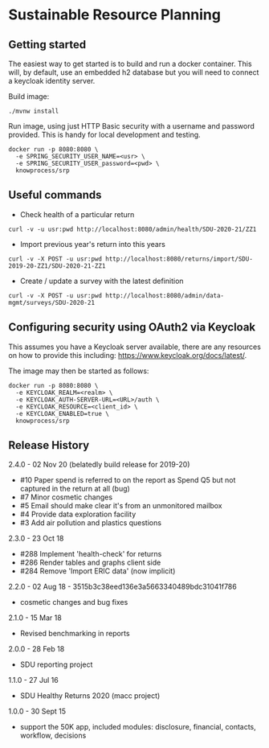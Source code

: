 Sustainable Resource Planning
=============================

Getting started
---------------

The easiest way to get started is to build and run a docker container. This
will, by default, use an embedded h2 database but you will need to connect
a keycloak identity server.

Build image:

```
./mvnw install
```

Run image, using just HTTP Basic security with a username and password provided.
This is handy for local development and testing.

```
docker run -p 8080:8080 \
  -e SPRING_SECURITY_USER_NAME=<usr> \
  -e SPRING_SECURITY_USER_password=<pwd> \
  knowprocess/srp
```

Useful commands
---------------

- Check health of a particular return
  
 ```
 curl -v -u usr:pwd http://localhost:8080/admin/health/SDU-2020-21/ZZ1
 ```

- Import previous year's return into this years

 ```
 curl -v -X POST -u usr:pwd http://localhost:8080/returns/import/SDU-2019-20-ZZ1/SDU-2020-21-ZZ1
 ```

- Create / update a survey with the latest definition

 ```
 curl -v -X POST -u usr:pwd http://localhost:8080/admin/data-mgmt/surveys/SDU-2020-21
 ```

Configuring security using OAuth2 via Keycloak
----------------------------------------------

This assumes you have a Keycloak server available, there are any resources on
how to provide this including: https://www.keycloak.org/docs/latest/.

The image may then be started as follows:

```
docker run -p 8080:8080 \
  -e KEYCLOAK_REALM=<realm> \
  -e KEYCLOAK_AUTH-SERVER-URL=<URL>/auth \
  -e KEYCLOAK_RESOURCE=<client_id> \
  -e KEYCLOAK_ENABLED=true \
  knowprocess/srp
```

Release History
---------------

2.4.0 - 02 Nov 20 (belatedly build release for 2019-20)

  - #10 Paper spend is referred to on the report as Spend Q5 but not captured
      in the return at all (bug)
  - #7 Minor cosmetic changes
  - #5 Email should make clear it's from an unmonitored mailbox
  - #4 Provide data exploration facility
  - #3 Add air pollution and plastics questions

2.3.0 - 23 Oct 18

  - #288 Implement 'health-check' for returns
  - #286 Render tables and graphs client side 
  - #284 Remove 'Import ERIC data' (now implicit)

2.2.0 - 02 Aug 18 - 3515b3c38eed136e3a5663340489bdc31041f786

  - cosmetic changes and bug fixes

2.1.0 - 15 Mar 18

  - Revised benchmarking in reports

2.0.0 - 28 Feb 18 

  - SDU reporting project

1.1.0 - 27 Jul 16

  - SDU Healthy Returns 2020 (macc project)

1.0.0 - 30 Sept 15 
  
  - support the 50K app, included modules: disclosure, financial, contacts, workflow, decisions
